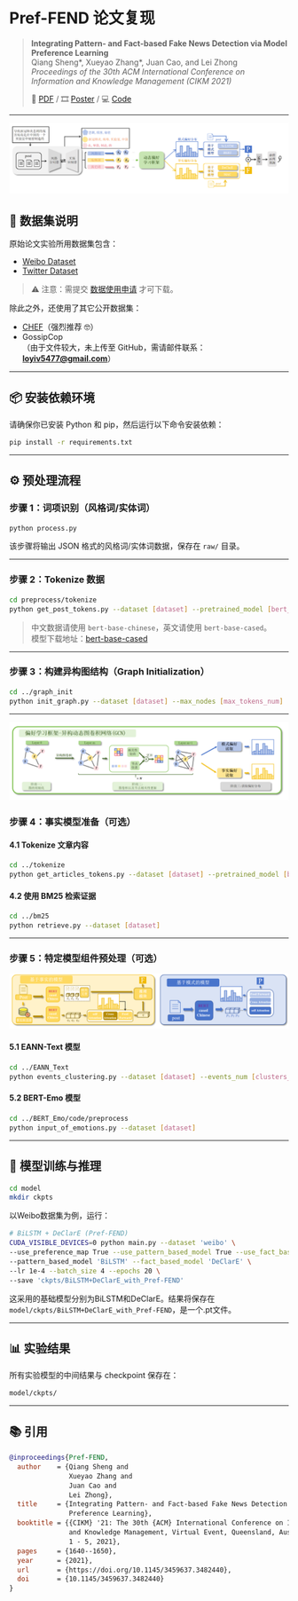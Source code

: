 # Pref-FEND 论文复现

> **Integrating Pattern- and Fact-based Fake News Detection via Model Preference Learning**  
> Qiang Sheng\*, Xueyao Zhang\*, Juan Cao, and Lei Zhong  
> *Proceedings of the 30th ACM International Conference on Information and Knowledge Management (CIKM 2021)*  
>
> 📄 [PDF](https://dl.acm.org/doi/10.1145/3459637.3482440) / 🎞️ [Poster](https://www.zhangxueyao.com/data/cikm2021-PrefFEND-poster.pdf) / 💻 [Code](https://github.com/ICTMCG/Pref-FEND)

---
![基本框架](image/偏好感知.png)
## 📂 数据集说明

原始论文实验所用数据集包含：

- [Weibo Dataset](https://github.com/ICTMCG/Pref-FEND/tree/main/dataset/Weibo)
- [Twitter Dataset](https://github.com/ICTMCG/Pref-FEND/tree/main/dataset/Twitter)

> ⚠️ 注意：需提交 [数据使用申请](https://forms.office.com/r/HF00qdb3Zk) 才可下载。

除此之外，还使用了其它公开数据集：

- [CHEF](https://github.com/THU-BPM/CHEF)（强烈推荐 🤓）
- GossipCop  
（由于文件较大，未上传至 GitHub，需请邮件联系：**loyiv5477@gmail.com**）

---

## 📦 安装依赖环境

请确保你已安装 Python 和 pip，然后运行以下命令安装依赖：

```bash
pip install -r requirements.txt
```

---

## ⚙️ 预处理流程

### 步骤 1：词项识别（风格词/实体词）

```bash
python process.py
```

该步骤将输出 JSON 格式的风格词/实体词数据，保存在 `raw/` 目录。

---

### 步骤 2：Tokenize 数据

```bash
cd preprocess/tokenize
python get_post_tokens.py --dataset [dataset] --pretrained_model [bert_pretrained_model]
```

> 中文数据请使用 `bert-base-chinese`，英文请使用 `bert-base-cased`。  
> 模型下载地址：[bert-base-cased](https://github.com/rohithjoginapally/bert-base-cased)

---

### 步骤 3：构建异构图结构（Graph Initialization）

```bash
cd ../graph_init
python init_graph.py --dataset [dataset] --max_nodes [max_tokens_num]
```

---
![异构动态图卷积](image/异构动态图卷积.png)

### 步骤 4：事实模型准备（可选）

#### 4.1 Tokenize 文章内容

```bash
cd ../tokenize
python get_articles_tokens.py --dataset [dataset] --pretrained_model [bert_pretrained_model]
```

#### 4.2 使用 BM25 检索证据

```bash
cd ../bm25
python retrieve.py --dataset [dataset]
```

---

### 步骤 5：特定模型组件预处理（可选）
![两类模型](image/两类模型.png)


#### 5.1 EANN-Text 模型

```bash
cd ../EANN_Text
python events_clustering.py --dataset [dataset] --events_num [clusters_num]
```

#### 5.2 BERT-Emo 模型

```bash
cd ../BERT_Emo/code/preprocess
python input_of_emotions.py --dataset [dataset]
```

---

## 🚀 模型训练与推理

```bash
cd model
mkdir ckpts
```

以Weibo数据集为例，运行：

```bash
# BiLSTM + DeClarE (Pref-FEND)
CUDA_VISIBLE_DEVICES=0 python main.py --dataset 'weibo' \
--use_preference_map True --use_pattern_based_model True --use_fact_based_model True \
--pattern_based_model 'BiLSTM' --fact_based_model 'DeClarE' \
--lr 1e-4 --batch_size 4 --epochs 20 \
--save 'ckpts/BiLSTM+DeClarE_with_Pref-FEND'
```

这采用的基础模型分别为BiLSTM和DeClarE。结果将保存在 `model/ckpts/BiLSTM+DeClarE_with_Pref-FEND`，是一个.pt文件。

---

## 📊 实验结果

所有实验模型的中间结果与 checkpoint 保存在：

```bash
model/ckpts/
```


---

## 📚 引用

```bibtex
@inproceedings{Pref-FEND,
  author    = {Qiang Sheng and
               Xueyao Zhang and
               Juan Cao and
               Lei Zhong},
  title     = {Integrating Pattern- and Fact-based Fake News Detection via Model
               Preference Learning},
  booktitle = {{CIKM} '21: The 30th {ACM} International Conference on Information
               and Knowledge Management, Virtual Event, Queensland, Australia, November
               1 - 5, 2021},
  pages     = {1640--1650},
  year      = {2021},
  url       = {https://doi.org/10.1145/3459637.3482440},
  doi       = {10.1145/3459637.3482440}
}
```

